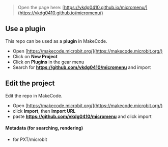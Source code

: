 
> Open the page here: [https://vkdg0410.github.io/micromenu/](https://vkdg0410.github.io/micromenu/)

## Use a plugin

This repo can be used as a **plugin** in MakeCode.

* Open [https://makecode.microbit.org/](https://makecode.microbit.org/)
* Click on **New Project**
* Click on **Plugins** in the gear menu
* Search for **https://github.com/vkdg0410/micromenu** and import

## Edit the project

Edit the repo in MakeCode.

* Open [https://makecode.microbit.org/](https://makecode.microbit.org/)
* click **Import**, then **Import URL**
* paste **https://github.com/vkdg0410/micromenu** and click import

#### Metadata (for searching, rendering)

* for PXT/microbit
<script> src="https://makecode.com/gh-pages-embed.js"></script><script>makeCodeRender("{{ site.makecode.home_url }}", "{{ site.github.owner_name }}/{{ site.github.repository_name }}");</script>
